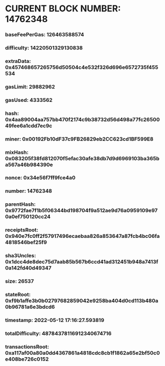 # CURRENT BLOCK NUMBER: 14762348

### baseFeePerGas: 126463588574
### difficulty: 14220501329130838
### extraData: 0x457468657265756d50504c4e532f326d696e6572735f455534
### gasLimit: 29882962
### gasUsed: 4333562
### hash: 0x4aa89004aa757bb470f2174c9b38732d56d498a77fc2650049fee6a1cdd7ec9c
### miner: 0x00192Fb10dF37c9FB26829eb2CC623cd1BF599E8
### mixHash: 0x083205f38fd812070f5efac30afe38db7d9d6969103ba365ba567a46b984390e
### nonce: 0x34e56f7ff9fce4a0
### number: 14762348
### parentHash: 0x9772fae7f1b5f06344bd198704f9a512ae9d76a0959109e970a0ef750120cc24
### receiptsRoot: 0x940e7fc0ff2f57917496ecaebaa826a853647a87fcb4bc06fa4818546bef25f9
### sha3Uncles: 0x1dcc4de8dec75d7aab85b567b6ccd41ad312451b948a7413f0a142fd40d49347
### size: 26537
### stateRoot: 0xf9b1affe3b0b02797682859042e9258ba404d0cd113b480a0b96781a6e3bdcd6
### timestamp: 2022-05-12 17:16:27.593819
### totalDifficulty: 48784378116912340674716
### transactionsRoot: 0xa117af00a80a0dd4367861a4818cdc8cb1f1862a65e2bf50c0e408be726c0152
